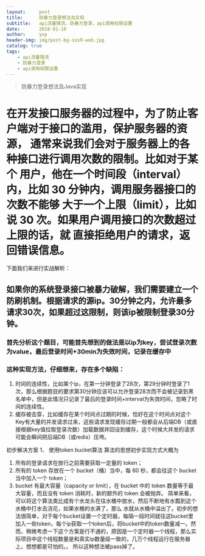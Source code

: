 ```yaml
---
layout:     post
title:      防暴力登录想法及实现
subtitle:   api流量限流，防暴力登录，api调用权限设置
date:       2018-01-19
author:     yxp
header-img: img/post-bg-ios9-web.jpg
catalog: true
tags:
    - api流量限流
    - 防暴力登录
    - api调用权限设置
---
```


>防暴力登录想法及Java实现


#  在开发接口服务器的过程中，为了防止客户端对于接口的滥用，保护服务器的资源， 通常来说我们会对于服务器上的各种接口进行调用次数的限制。比如对于某个 用户，他在一个时间段（interval）内，比如 30 分钟内，调用服务器接口的次数不能够 大于一个上限（limit），比如说 30 次。如果用户调用接口的次数超过上限的话，就 直接拒绝用户的请求，返回错误信息。
下面我们来进行实战解析：
##  如果你的系统登录接口被暴力破解，我们需要建立一个防刷机制。根据请求的源ip。30分钟之内，允许最多请求30次，如果超过这限制，则该ip被限制登录30分钟。
###  首先分析这个题目，可能首先想到的做法是以ip为key，尝试登录次数为value，最后登录时间+30min为失效时间，记录在缓存中
###  这种实现方法，仔细想来，存在多个缺陷：
1. 时间的连续性，比如某个ip，在第一分钟登录了28次，第29分钟时登录了1次，那么根据题目的要求第30分钟应该可以允许登录28次而不会被记录到黑名单中，但是此情况只记录了最后的登录时间+interval为失效时间，忽略了时间的连续性。
2. 缓存被击穿，比如缓存在某个时间点过期的时候，恰好在这个时间点对这个Key有大量的并发请求过来，这些请求发现缓存过期一般都会从后端DB（或直接根据key值拉取登录次数）加载数据并回设到缓存，这个时候大并发的请求可能会瞬间把后端DB（或redis）压垮。
> 
初步解决方案
1、 使用token bucket算法
算法的思想初步实现方式大概为
1. 所有的登录请求在放行之前需要获取一定量的 token；
2. 所有的 token 存放在一个 bucket（桶）当中，每 60  秒，都会往这个 bucket 当中加入一个 token；
3. bucket 有最大容量（capacity or limit），在 bucket 中的 token 数量等于最大容量，而且没有 token 消耗时，新的额外的 token 会被抛弃。
简单来看，可以将这个算法类比成有个水龙头在往水桶中放水，然后不断地有水瓢到这个水桶中打水去浇花，如果水桶的水满了，那么 水就从水桶中溢出了。初步的想法很简单，对于每个bucket设置一个定时器，每隔一段时间就往这bucket里加入一些token，每个ip获取一个token后，将bucket中的token数量减一。然而，稍微考虑一下这个方案是行不通的，原因是一个定时器一个线程，那么实际项目中这个线程数量是和真实ip数量级一致的，几万个线程运行在服务器上，想想都是可怕的。。
所以这种想法被pass掉了。

